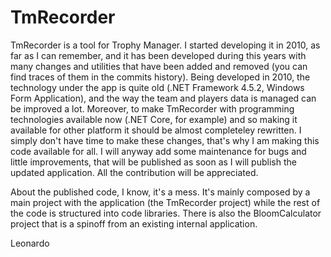 # TmRecorder

TmRecorder is a tool for Trophy Manager. I started developing it in 2010, as far as I can remember, and it has been developed during this years with many changes and utilities that have been added and removed (you can find traces of them in the commits history).
Being developed in 2010, the technology under the app is quite old (.NET Framework 4.5.2, Windows Form Application), and the way the team and players data is managed can be improved a lot. 
Moreover, to make TmRecorder with programming technologies available now (.NET Core, for example) and so making it available for other platform it should be almost completeley rewritten.
I simply don't have time to make these changes, that's why I am making this code available for all.
I will anyway add some maintenance for bugs and little improvements, that will be published as soon as I will publish the updated application.
All the contribution will be appreciated.

About the published code, I know, it's a mess. 
It's mainly composed by a main project with the application (the TmRecorder project) while the rest of the code is structured into code libraries. 
There is also the BloomCalculator project that is a spinoff from an existing internal application.

Leonardo